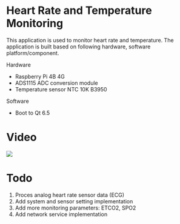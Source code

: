 # Heart Rate and Temperature Monitoring 
This application is used to monitor heart rate and temperature.
The application is built based on following hardware, software platform/component.

Hardware
- Raspberry Pi 4B 4G
- ADS1115 ADC conversion module
- Temperature sensor NTC 10K B3950

Software
- Boot to Qt 6.5

# Video
[<img src="https://i.ytimg.com/vi/0ZlhIj-2R3w/hqdefault.jpg">](https://youtu.be/0ZlhIj-2R3w "Heart rate and temperature monitoring demo")

# Todo
1. Proces analog heart rate sensor data (ECG)
2. Add system and sensor setting implementation
3. Add more monitoring parameters: ETCO2, SPO2
4. Add network service implementation
